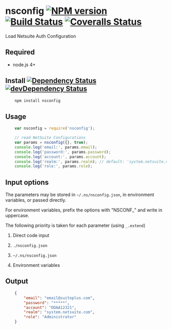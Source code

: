 # nsconfig [![NPM version][npm-image]][npm-url] [![Build Status][travis-image]][travis-url] [![Coveralls Status][coveralls-image]][coveralls-url]

Load Netsuite Auth Configuration

## Required

 * node.js 4+

## Install [![Dependency Status][david-image]][david-url] [![devDependency Status][david-image-dev]][david-url-dev]
```bash
    npm install nsconfig
```

## Usage
```javascript
	var nsconfig = require('nsconfig');

	// read NetSuite Configurations
	var params = nsconfig({}, true);
	console.log('email:', params.email);
	console.log('password:', params.password);
	console.log('account:', params.account);
	console.log('realm:', params.realm); // default: 'system.netsuite.com'
	console.log('role:', params.role);
```

## Input options

The parameters may be stored in `~/.ns/nsconfig.json`, in environment variables, or passed directly.

For environment variables, prefix the options with "NSCONF_" and write in uppercase.

The following priority is taken for each parameter (using `_.extend`)

 1. Direct code input

 2. `./nsconfig.json`

 2. `~/.ns/nsconfig.json`

 3. Environment variables

## Output
```json
	{
		"email": "email@suiteplus.com",
		"password": "*****",
		"account": "DDAA12321",
		"realm": "system.netsuite.com",
		"role": "Administrator"
	}
```

[travis-url]: https://travis-ci.org/suiteplus/nsconfig
[travis-image]: https://img.shields.io/travis/suiteplus/nsconfig.svg

[coveralls-url]: https://coveralls.io/r/suiteplus/nsconfig
[coveralls-image]: http://img.shields.io/coveralls/suiteplus/nsconfig/master.svg

[david-url]: https://david-dm.org/suiteplus/nsconfig
[david-image]: https://david-dm.org/suiteplus/nsconfig.svg

[david-url-dev]: https://david-dm.org/suiteplus/nsconfig#info=devDependencies
[david-image-dev]: https://david-dm.org/suiteplus/nsconfig/dev-status.svg

[npm-url]: https://npmjs.org/package/nsconfig
[npm-image]: http://img.shields.io/npm/v/nsconfig.svg